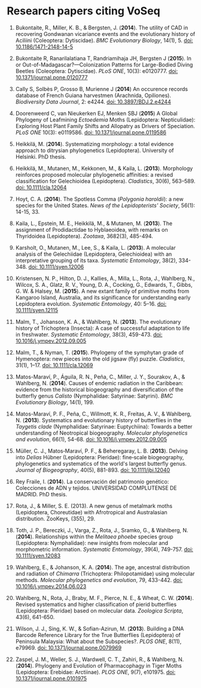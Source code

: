 # Research papers citing VoSeq

1. Bukontaite, R., Miller, K. B., & Bergsten, J. (**2014**). The utility of 
   CAD in recovering Gondwanan vicariance events and the evolutionary history of 
   Aciliini (Coleoptera: Dytiscidae). *BMC Evolutionary Biology*, 14(1), 5.
   [doi: 10.1186/1471-2148-14-5](http://dx.doi.org/10.1186/1471-2148-14-5)
   
1. Bukontaite R, Ranarilalatiana T, Randriamihaja JH, Bergsten J (**2015**).
   In or Out-of-Madagascar?—Colonization Patterns for Large-Bodied Diving Beetles
   (Coleoptera: Dytiscidae). *PLoS ONE*, 10(3): e0120777.
   [doi: 10.1371/journal.pone.0120777](10.1371/journal.pone.0120777)
   
1. Cally S, Solbès P, Grosso B, Murienne J (**2014**) An occurence records 
   database of French Guiana harvestmen (Arachnida, Opiliones). *Biodiversity 
   Data Journal*, 2: e4244.
   [doi: 10.3897/BDJ.2.e4244](http://dx.doi.org/10.3897/BDJ.2.e4244)

2. Doorenweerd C, van Nieukerken EJ, Menken SBJ (**2015**) A Global Phylogeny of
   Leafmining *Ectoedemia* Moths (Lepidoptera: Nepticulidae): Exploring Host
   Plant Family Shifts and Allopatry as Drivers of Speciation. *PLoS ONE* 10(3):
   e0119586. [doi: 10.1371/journal.pone.0119586](http://dx.doi.org/10.1371/journal.pone.0119586) 

1. Heikkilä, M. (**2014**). Systematizing morphology: a total evidence 
   approach to ditrysian phylogenetics (Lepidoptera). University of Helsinki. 
   PhD thesis.
   
1. Heikkilä, M., Mutanen, M., Kekkonen, M., & Kaila, L. (**2013**). Morphology 
   reinforces proposed molecular phylogenetic affinities: a revised 
   classification for Gelechioidea (Lepidoptera). *Cladistics*, 30(6), 563–589.
   [doi: 10.1111/cla.12064](http://dx.doi.org/10.1111/cla.12064)

1. Hoyt, C. A. (**2014**). The Spotless Comma (*Polygonia haroldii*): a new species 
   for the United States.  *News of the Lepidopterists' Society*, 56(1): 14-15, 33.
   
1. Kaila, L., Epstein, M. E., Heikkilä, M., & Mutanen, M. (**2013**). The
   assignment of Prodidactidae to Hyblaeoidea, with remarks on Thyridoidea
   (Lepidoptera). *Zootaxa*, 3682(3), 485-494. 
  
1. Karsholt, O., Mutanen, M., Lee, S., & Kaila, L. (**2013**). A molecular 
   analysis of the Gelechiidae (Lepidoptera, Gelechioidea) with an 
   interpretative grouping of its taxa. *Systematic Entomology*, 38(2), 
   334-348.
   [doi: 10.1111/syen.12006](http://dx.doi.org/10.1111/syen.12006)
   
2. Kristensen, N. P., Hilton, D. J., Kallies, A., Milla, L., Rota, J., Wahlberg, N.,
   Wilcox, S. A., Glatz, R. V., Young, D. A., Cocking, G., Edwards, T.,
   Gibbs, G. W. & Halsey, M. (**2015**). A new extant family of primitive moths
   from Kangaroo Island, Australia, and its significance for understanding
   early Lepidoptera evolution. *Systematic Entomology*, 40: 5–16. 
   [doi: 10.1111/syen.12115](http://dx.doi.org/10.1111/syen.12115)
   
2. Malm, T., Johanson, K. A., & Wahlberg, N. (**2013**). The evolutionary 
   history of Trichoptera (Insecta): A case of successful adaptation to life in 
   freshwater. *Systematic Entomology*, 38(3), 459-473. 
   [doi: 10.1016/j.ympev.2012.09.005](http://dx.doi.org/10.1016/j.ympev.2012.09.005)
   
3. Malm, T., & Nyman, T. (**2015**). Phylogeny of the symphytan grade of 
   Hymenoptera: new pieces into the old jigsaw (fly) puzzle. *Cladistics*,
   31(1), 1–17.
   [doi: 10.1111/cla.12069](http://dx.doi.org/10.1111/cla.12069)
   
3. Matos-Maraví, P., Águila, R. N., Peña, C., Miller, J. Y., Sourakov, A., 
   & Wahlberg, N. (**2014**). Causes of endemic radiation in the Caribbean: 
   evidence from the historical biogeography and diversification of the 
   butterfly genus *Calisto* (Nymphalidae: Satyrinae: Satyrini). *BMC 
   Evolutionary Biology*, 14(1), 199. 
   
3. Matos-Maraví, P. F., Peña, C., Willmott, K. R., Freitas, A. V., 
   & Wahlberg, N. (**2013**). Systematics and evolutionary history of 
   butterflies in the *Taygetis clade* (Nymphalidae: Satyrinae: Euptychiina):
   Towards a  better understanding of Neotropical biogeography. *Molecular 
   phylogenetics and evolution*, 66(1), 54-68.
   [doi: 10.1016/j.ympev.2012.09.005](http://dx.doi.org/10.1016/j.ympev.2012.09.005)
  
4. Müller, C. J., Matos‐Maraví, P. F., & Beheregaray, L. B. (**2013**). Delving 
   into *Delias* Hübner (Lepidoptera: Pieridae): fine‐scale biogeography, 
   phylogenetics and systematics of the world's largest butterfly genus. 
   *Journal of Biogeography*, 40(5), 881-893.
   [doi: 10.1111/jbi.12040](http://dx.doi.org/10.1111/jbi.12040)
   
4. Rey Fraile, I. (**2014**). La conservación del patrimonio genético: 
   Colecciones de ADN y tejidos. UNIVERSIDAD COMPLUTENSE DE MADRID. PhD thesis.
  
4. Rota, J., & Miller, S. E. (2013). A new genus of metalmark moths 
   (Lepidoptera, Choreutidae) with Afrotropical and Australasian distribution.
   ZooKeys, (355), 29.
   
1. Toth, J. P., Bereczki, J., Varga, Z., Rota, J., Sramko, G., & Wahlberg, 
   N. (**2014**). Relationships within the *Melitaea phoebe* species group 
   (Lepidoptera: Nymphalidae): new insights from molecular and morphometric 
   information. *Systematic Entomology*, 39(4), 749-757. 
   [doi: 10.1111/syen.12083](http://dx.doi.org/10.1111/syen.12083)
   
5. Wahlberg, E., & Johanson, K. A. (**2014**). The age, ancestral distribution
   and radiation of *Chimarra* (Trichoptera: Philopotamidae) using  molecular
   methods. *Molecular phylogenetics and evolution*, 79, 433-442.
   [doi: 10.1016/j.ympev.2014.06.023](http://dx.doi.org/10.1016/j.ympev.2014.06.023)
   
5. Wahlberg, N., Rota, J., Braby, M. F., Pierce, N. E., & Wheat,  C. W.
   (**2014**). Revised systematics and higher classification of pierid 
   butterflies (Lepidoptera: Pieridae) based on molecular data. *Zoologica 
   Scripta*, 43(6), 641-650. 
   
5. Wilson, J. J., Sing, K. W., & Sofian-Azirun, M. (**2013**). Building a DNA 
   Barcode Reference Library for the True Butterflies (Lepidoptera) of 
   Peninsula Malaysia: What about the Subspecies?. *PLOS ONE*, 8(11), e79969.
   [doi: 10.1371/journal.pone.0079969](http://dx.doi.org/10.1371/journal.pone.0079969)

6. Zaspel, J. M., Weller, S. J., Wardwell, C. T., Zahiri, R., & Wahlberg,  N.
   (**2014**). Phylogeny and Evolution of Pharmacophagy in Tiger Moths 
   (Lepidoptera: Erebidae: Arctiinae). *PLOS ONE*, 9(7), e101975.
   [doi: 10.1371/journal.pone.0101975](http://dx.doi.org/10.1371/journal.pone.0101975)
